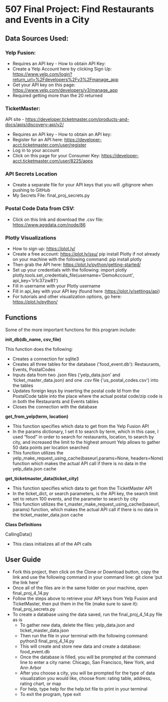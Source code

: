 # 507 Final Project: Find Restaurants and Events in a City

## Data Sources Used:

### Yelp Fusion:

 - Requires an API key - How to obtain API Key:
 - Create a Yelp Account here by clicking Sign Up: https://www.yelp.com/login?return_url=%2Fdevelopers%2Fv3%2Fmanage_app
 - Get your API key on this page: https://www.yelp.com/developers/v3/manage_app
 - Required getting more than the 20 returned


### TicketMaster:

API site - https://developer.ticketmaster.com/products-and-docs/apis/discovery-api/v2/
- Requires an API key - How to obtain an API key:
- Register for an API here: https://developer-acct.ticketmaster.com/user/register
- Log in to your account
- Click on this page for your Consumer Key: https://developer-acct.ticketmaster.com/user/8225/apps


### API Secrets Location

- Create a separate file for your API keys that you will .gitignore when pushing to GitHub
- My Secrets File: final_proj_secrets.py


### Postal Code Data from CSV:

- Click on this link and download the .csv file: https://www.aggdata.com/node/86


### Plotly Visualizations

- How to sign up: https://plot.ly/
- Create a free account: https://plot.ly/ssu/
pip install Plotly if not already on your machine with the following command: pip install plotly
- Then grab the API here: https://plot.ly/python/getting-started/
- Set up your credentials with the following:
    import plotly
    plotly.tools.set_credentials_file(username='DemoAccount', api_key='lr1c37zw81')
- Fill in username with your Plotly username
- Fill in api_key with your API key (found here :https://plot.ly/settings/api)
- For tutorials and other visualization options, go here: https://plot.ly/python/


## Functions

Some of the more important functions for this program include:

**init_db(db_name, csv_file)**

  This function does the following:
  - Creates a connection for sqlite3
  - Creates all three tables for the database ('food_event.db'): Restaurants, Events, PostalCodes
  - Inputs data from two .json files (‘yelp_data.json’ and ‘ticket_master_data.json) and one .csv file ('us_postal_codes.csv') into the tables
  - Updates foreign keys by inserting the postal code Id from the PostalCode table into the place where the actual postal code/zip code is in both the Restaurants and Events tables
  - Closes the connection with the database


**get_from_yelp(term, location)**

  - This function specifies which data to get from the Yelp Fusion API
  - In the params dictionary, I set it to search by term, which in this case, I used “food” in order to search for restaurants, location, to search by city, and increased the limit to the highest amount Yelp allows to gather 50 data points per location searched
  - This function utilizes the yelp_make_request_using_cache(baseurl,params=None, headers=None) function which makes the actual API call if there is no data in the yelp_data.json cache


**get_ticketmaster_data(ticket_city)**

  - This function specifies which data to get from the TicketMaster API
  - In the ticket_dict, or search parameters, is the API key, the search limit set to return 100 events, and the parameter to search by city
  - This function utilizes the t_master_make_request_using_cache(baseurl, params) function, which makes the actual API call if there is no data in the  ticket_master_data.json cache

**Class Definitions**

CallingData()
- This class initializes all of the API calls


## User Guide

- Fork this project, then click on the Clone or Download button, copy the link and use the following command in your command line: git clone ‘put the link here’
- Once all of the files are in the same folder on your machine, open final_proj_4_14.py
- Follow the steps above to retrieve your API keys from Yelp Fusion and TicketMaster, then put them in the file (make sure to save it): final_proj_secrets.py
- To create a database using the data saved, run the final_proj_4_14.py file as is
  - To gather new data, delete the files: yelp_data.json and ticket_master_data.json
  - Then run the file in your terminal with the following command: python3 final_proj_4_14.py
  - This will create and store new data and create a database: food_event.db
  - Once the database is filled, you will be prompted at the command line to enter a city name: Chicago, San Francisco, New York, and Ann Arbor
  - After you choose a city, you will be prompted for the type of data visualization you would like, choose from: rating table, address, rating chart, or map
  - For help, type help for the help.txt file to print in your terminal
  - To exit the program, type exit
